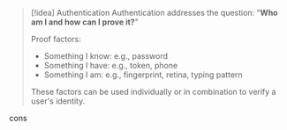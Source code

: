 > [!idea] Authentication
> Authentication addresses the question: "**Who am I and how can I prove it?**"
> 
> Proof factors:
> - Something I know: e.g., password
> - Something I have: e.g., token, phone
> - Something I am: e.g., fingerprint, retina, typing pattern
> 
> These factors can be used individually or in combination to verify a user's identity.

cons